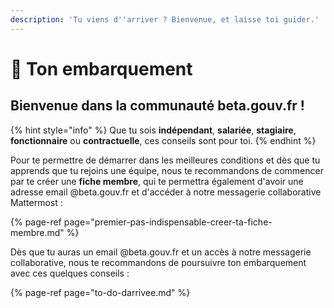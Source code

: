 ```yaml
---
description: 'Tu viens d''arriver ? Bienvenue, et laisse toi guider.'
---
```


# 🛫 Ton embarquement

## Bienvenue dans la communauté beta.gouv.fr ! 

{% hint style="info" %}
Que tu sois **indépendant**, **salariée**, **stagiaire**, **fonctionnaire** ou **contractuelle**, ces conseils sont pour toi.
{% endhint %}

Pour te permettre de démarrer dans les meilleures conditions et dès que tu apprends que tu rejoins une équipe, nous te recommandons de commencer par te créer une **fiche membre**, qui te permettra également d'avoir une adresse email @beta.gouv.fr et d'accéder à notre messagerie collaborative Mattermost :

{% page-ref page="premier-pas-indispensable-creer-ta-fiche-membre.md" %}

Dès que tu auras un email @beta.gouv.fr et un accès à notre messagerie collaborative, nous te recommandons de poursuivre ton embarquement avec ces quelques conseils : 

{% page-ref page="to-do-darrivee.md" %}

